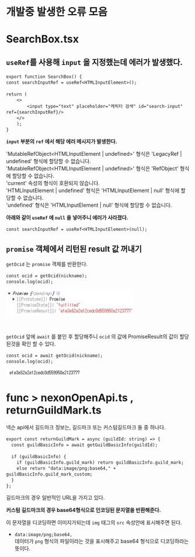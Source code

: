 # 개발중 발생한 오류 모음

# SearchBox.tsx

## `useRef`를 사용해 `input` 을 지정했는데 에러가 발생했다.

```
export function SearchBox() {
const searchInputRef = useRef<HTMLInputElement>();

return (
    <>
        <input type="text" placeholder="캐릭터 검색" id="search-input" ref={searchInputRef}/>
    </>
    );
}
```

**`input` 부분의 `ref` 에서 해당 에러 메시지가 발생한다.**

'MutableRefObject<HTMLInputElement | undefined>' 형식은 'LegacyRef<HTMLInputElement> | undefined' 형식에 할당할 수 없습니다.  
'MutableRefObject<HTMLInputElement | undefined>' 형식은 'RefObject<HTMLInputElement>' 형식에 할당할 수 없습니다.  
'current' 속성의 형식이 호환되지 않습니다.  
'HTMLInputElement | undefined' 형식은 'HTMLInputElement | null' 형식에 할당할 수 없습니다.  
'undefined' 형식은 'HTMLInputElement | null' 형식에 할당할 수 없습니다.

**아래와 같이 `useRef` 에 `null` 을 넣어주니 에러가 사라졌다.**

```
const searchInputRef = useRef<HTMLInputElement>(null);
```

## `promise` 객체에서 리턴된 result 값 꺼내기

`getOcid` 는 `promise` 객체를 반환한다.

```
const ocid = getOcid(nickname);
console.log(ocid);
```

![promise_console](./trouble_image/promise_console.png)

<br/>

`getOcid` 앞에 `await` 를 붙인 후 할당해주니 `ocid` 의 값에 PromiseResult의 값이 할당된것을 확인 할 수 있다.

```
const ocid = await getOcid(nickname);
console.log(ocid);
```

![promiseawait_console](./trouble_image/promiseawait_console.png)

# func > nexonOpenApi.ts , returnGuildMark.ts

넥슨 api에서 길드마크 정보는, 길드마크 또는 커스텀길드마크 둘 중 하나다.

```
export const returnGuildMark = async (guildId: string) => {
  const guildBasicInfo = await getGuildBasicInfo(guildId);

  if (guildBasicInfo) {
    if (guildBasicInfo.guild_mark) return guildBasicInfo.guild_mark;
    else return "data:image/png;base64," + guildBasicInfo.guild_mark_custom;
  }
};
```

길드마크의 경우 일반적인 URL을 가지고 있다.

**커스텀 길드마크의 경우 base64형식으로 인코딩된 문자열을 반환해준다.**

이 문자열을 디코딩하면 이미지가되는데 `img` 태그의 `src` 속성안에 표시해주면 된다.

- `data:image/png;base64,`  
  데이터가 `png` 형식의 파일이라는 것을 표시해주고 base64 형식으로 디코딩하라는 뜻이다.
